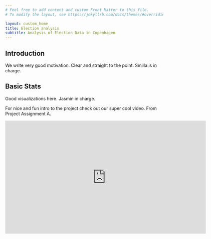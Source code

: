 ```yaml
---
# Feel free to add content and custom Front Matter to this file.
# To modify the layout, see https://jekyllrb.com/docs/themes/#overriding-theme-defaults

layout: custom_home
title: Election analysis  
subtitle: Analysis of Election Data in Copenhagen
---
```


## <a id="welcome"></a>Introduction

We write very good motivation. Clear and straight to the point. Smilla is in charge.


## <a id="basic-stats"></a>Basic Stats

Good visualizations here. Jasmin in charge.



For nice and fun intro to the project check out our super cool video. From Project Assignment A.
<iframe width="640" height="360" src="https://www.youtube.com/embed/Li7nbBsR0Qw" frameborder="0" allowfullscreen></iframe>


